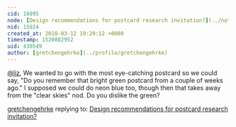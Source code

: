 ```yaml
---
cid: 18895
node: [Design recommendations for postcard research invitation?](../notes/gretchengehrke/03-12-2018/design-recommendations-for-postcard-research-invitation)
nid: 15924
created_at: 2018-03-12 19:29:12 +0000
timestamp: 1520882952
uid: 430549
author: [gretchengehrke](../profile/gretchengehrke)
---
```


[@liz](/profile/liz), We wanted to go with the most eye-catching postcard so we could say, "Do you remember that bright green postcard from a couple of weeks ago." I supposed we could do neon blue too, though then that takes away from the "clear skies" nod. Do you dislike the green?


[gretchengehrke](../profile/gretchengehrke) replying to: [Design recommendations for postcard research invitation?](../notes/gretchengehrke/03-12-2018/design-recommendations-for-postcard-research-invitation)

